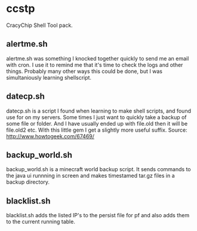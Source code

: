 ccstp
=====

CracyChip Shell Tool pack.

alertme.sh
----------
alertme.sh was something I knocked together quickly to send me an email with cron. I use it to
remind me that it's time to check the logs and other things. Probably many other ways this could be 
done, but I was simultaniously learning shellscript.

datecp.sh
---------
datecp.sh is a script I found when learning to make shell scripts, and found use for on my servers.
Some times I just want to quickly take a backup of some file or folder. And I have usually ended up with
file.old then it will be file.old2 etc. With this little gem I get a slightly more useful suffix.
Source: http://www.howtogeek.com/67469/

backup_world.sh
---------------
backup_world.sh is a minecraft world backup script. It sends commands to the java ui runnning in screen
and makes timestamed tar.gz files in a backup directory.

blacklist.sh
-----------
blacklist.sh adds the listed IP's to the persist file for pf and also
adds them to the current running table.
